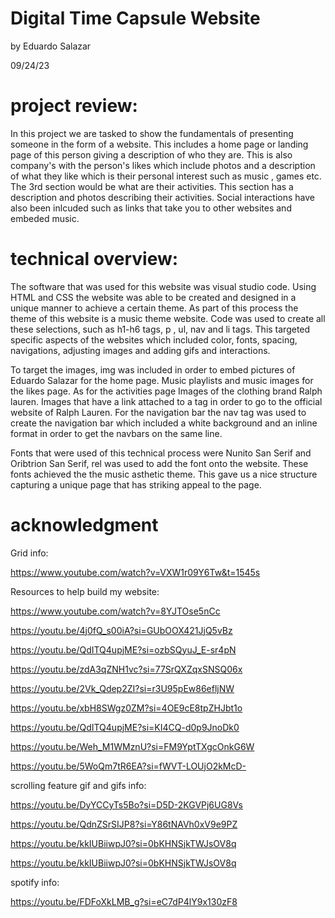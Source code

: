 # Digital Time Capsule Website

by Eduardo Salazar

09/24/23



# project review:

In this project we are tasked to show the fundamentals of presenting someone in the form of a website. This includes a home page or landing page of this person giving a description of who they are. This is also company's with the person's likes which include photos and a description of what they like which is their personal interest such as music , games etc. The 3rd section would be what are their activities. This  section has a description and photos describing their activities. Social interactions have also been inlcuded such as links that take you to other websites and embeded music. 

# technical overview:

The software that was used for this website was visual studio code. Using HTML and CSS the website was able to be created and designed in a unique manner to achieve a certain theme. As part of this process the theme of this website is a music theme website. Code was used to create all these selections, such as h1-h6 tags, p , ul, nav and li tags. This targeted specific aspects of the websites which included color, fonts, spacing, navigations, adjusting images and adding gifs and interactions. 

To target the images, img was included in order to embed pictures of Eduardo Salazar for the home page. Music playlists and music images for the likes page. As for the activities page Images of the clothing brand Ralph lauren. Images that have a link attached to a tag in order to go to the official website of Ralph Lauren. For the navigation bar the nav tag was used to create the navigation bar which included a white background and an inline format in order to get the navbars on the same line. 

Fonts that were used of this technical process were Nunito San Serif and Oribtrion San Serif, rel was used to add the font onto the website. These fonts achieved the the music asthetic theme. This gave us a nice structure capturing a unique page that has striking appeal to the page.

# acknowledgment

Grid info:

https://www.youtube.com/watch?v=VXW1r09Y6Tw&t=1545s

Resources to help build my website:

https://www.youtube.com/watch?v=8YJTOse5nCc

https://youtu.be/4j0fQ_s00iA?si=GUbOOX421JjQ5vBz

https://youtu.be/QdITQ4upjME?si=ozbSQyuJ_E-sr4pN

https://youtu.be/zdA3qZNH1vc?si=77SrQXZqxSNSQ06x

https://youtu.be/2Vk_Qdep2ZI?si=r3U95pEw86efljNW

https://youtu.be/xbH8SWgz0ZM?si=4OE9cE8tpZHJbt1o

https://youtu.be/QdITQ4upjME?si=KI4CQ-d0p9JnoDk0

https://youtu.be/Weh_M1WMznU?si=FM9YptTXgcOnkG6W

https://youtu.be/5WoQm7tR6EA?si=fWVT-LOUjO2kMcD-

scrolling feature gif and gifs info:

https://youtu.be/DyYCCyTs5Bo?si=D5D-2KGVPj6UG8Vs

https://youtu.be/QdnZSrSIJP8?si=Y86tNAVh0xV9e9PZ

https://youtu.be/kkIUBiiwpJ0?si=0bKHNSjkTWJsOV8q

https://youtu.be/kkIUBiiwpJ0?si=0bKHNSjkTWJsOV8q

spotify info: 

https://youtu.be/FDFoXkLMB_g?si=eC7dP4lY9x130zF8